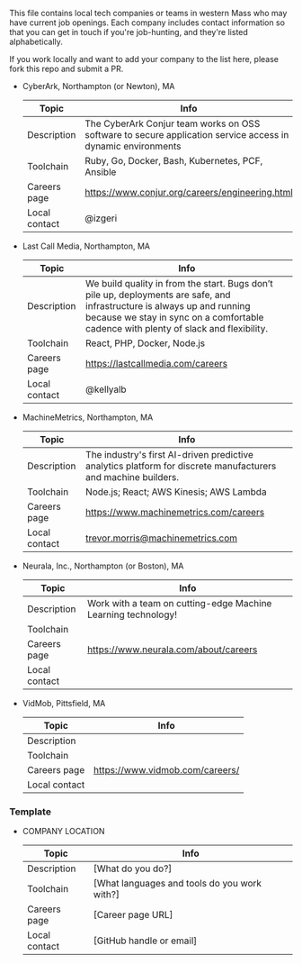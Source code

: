 This file contains local tech companies or teams in western Mass who may have current job openings. Each company
includes contact information so that you can get in touch if you're job-hunting, and they're listed alphabetically.

If you work locally and want to add your company to the list here, please fork this repo and submit a PR.

- CyberArk, Northampton (or Newton), MA

  |Topic|Info|
  |-----|----|
  |Description|The CyberArk Conjur team works on OSS software to secure application service access in dynamic environments|
  |Toolchain|Ruby, Go, Docker, Bash, Kubernetes, PCF, Ansible|
  |Careers page|https://www.conjur.org/careers/engineering.html|
  |Local contact|@izgeri|

- Last Call Media, Northampton, MA

  |Topic|Info|
  |-----|----|
  |Description|We build quality in from the start. Bugs don’t pile up, deployments are safe, and infrastructure is always up and running because we stay in sync on a comfortable cadence with plenty of slack and flexibility.|
  |Toolchain|React, PHP, Docker, Node.js|
  |Careers page|https://lastcallmedia.com/careers|
  |Local contact|@kellyalb|
  
- MachineMetrics, Northampton, MA

  |Topic|Info|
  |-----|----|
  |Description|The industry's first AI-driven predictive analytics platform for discrete manufacturers and machine builders.|
  |Toolchain|Node.js; React; AWS Kinesis; AWS Lambda|
  |Careers page|https://www.machinemetrics.com/careers|
  |Local contact|<trevor.morris@machinemetrics.com>|

- Neurala, Inc., Northampton (or Boston), MA

  |Topic|Info|
  |-----|----|
  |Description|Work with a team on cutting-edge Machine Learning technology!|
  |Toolchain||
  |Careers page|https://www.neurala.com/about/careers|
  |Local contact||


- VidMob, Pittsfield, MA

  |Topic|Info|
  |-----|----|
  |Description||
  |Toolchain||
  |Careers page|https://www.vidmob.com/careers/|
  |Local contact||

### Template

- COMPANY LOCATION
  
  |Topic|Info|
  |-----|----|
  |Description|[What do you do?]|
  |Toolchain|[What languages and tools do you work with?]|
  |Careers page|[Career page URL]|
  |Local contact|[GitHub handle or email]|
